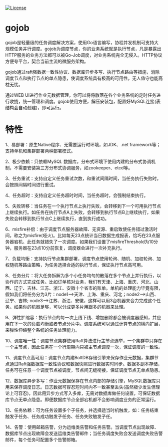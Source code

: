 
[![License](https://img.shields.io/badge/license-Apache%202-4EB1BA.svg)](https://www.apache.org/licenses/LICENSE-2.0.html)

# gojob

gojob是轻量级的任务调度解决方案，使用Go语言编写，协程并发机制可支持大规模任务并行调度。gojob为调度节点，你的业务系统就是执行节点，凡是暴露出HTTP服务的业务方法都可以被Go-Job调度，对业务系统完全无侵入。HTTP协议方便夸平台，契合当前主流的微服务架构。

gojob通过raft强数据一致性协议、数据库异步多写、执行节点路由等措施，消除调度节点和执行节点的单点隐患，使调度系统具有极高的可用性。无人值守也能高枕无忧。

通过WEB UI进行作业元数据管理，你可以将将散落在各个业务系统的定时任务进行收拢，统一管理和调度。gojob使用方便，解压安装包，配置好MySQL连接(表结构会自动创建)，即可运行。

# 特性

1、易部署：原生Native程序、无需要运行时环境，如JDK、.net framework等；支持单机和集群部署两种部署模式。

2、极少依赖：只依赖MySQL 数据库，分布式环境下使用内建的分布式协调机制，不需要安装第三方分布式协调服务，如zookeeper、etcd等。

3、任务重试：支持自定义任务重试次数，和重试间隔时间，当任务执行失败时，会按照间隔时间进行重试。

4、任务超时：支持自定义任务超时时间，当任务超时，会强制结束执行。

5、失败转移：当任务在一个执行节点上执行失败，会转移到下一个可用执行节点上继续执行。如任务在执行节点A上失败，会转移到执行节点B上继续执行，如果失败会转移到执行节点C上继续执行，直到执行成功。

6、misfire补偿：由于调度节点服务器故障、无资源、重启致使任务错过激活时间，称之为misfire(哑火)。比如每天23点统计当日数据生成报表，恰巧在23点服务器宕机、此任务就错失了一次调度。如果我们设置了misfireThreshold为10分钟，服务器在23点10分前恢复，调度器会进行一次补充执行。

7、负载均衡：支持执行节点集群部署，调度节点使用轮询、随机、加权轮询、加权随机等路由策略，为任务选择合适的执行节点，保证执行节点高可用。

8、任务分片：将大任务拆解为多个小任务均匀的散落在多个节点上并行执行，以协作的方式完成任务。比如订单核对业务，我们有天津、上海、重庆、河北、山西、辽宁、吉林、江苏、浙江、安徽十个省市的账单。单机的处理能力毕竟有限，假如我们将任务分为3片：node1-->天津、上海、重庆、河北；node2-->山西、辽宁、吉林; node3-->江苏、浙江、安徽，这样可以用3台机器来合力完成这个任务。如果你的机器足够，可以分成更多片用跟多的机器来处理。

9、弹性扩缩容：执行节点的每一次上线下线、增加删除都会被调度器感知，并应用在下一次的负载均衡或者节点分片中。调度系统可以通过计算节点的横向扩展，来弹性伸缩整个系统的任务处理能力。

10、调度唯一性：调度节点集群使用Raft算法进行主节点选举，一个集群中只存在一个主节点，因此任务在一个行周期内只被主节点调度一次，保证调度的一致性。

11、调度节点高可用：调度节点内建BoltDB存储引擎来保存作业元数据，集群节点通过Raft强数据库一致性协议和数据快照进行数据实时同步。数据多副本存储，任务可在任意一个调度节点被调度，节点间无缝衔接。保证调度节点无单点隐患。

12、数据库异步多写：作业元数据保存在节点内部的存储引擎，MySQL数据库只用来保存调度日志。日志数据可容忍短时间内不一致甚至丢失(虽然极少发生但理论上可容忍)，因此用异步方式写入多库，无需对数据库做任何设置，可保证数据库节点无单点隐患。即便数据库节点全部宕机都不会影响调度业务的正常运行。

13、任务依赖：可为任务设置多个子任务，并选择适当时机触发，如：任务结束触发子任务、任务成功触发子任务、任务失败触发子任。

14、告警：使用邮箱告警，分为运维类告警和任务告警。当调度节点出现故障、数据库节点出现故障会发送运维类告警邮件；当任务调度失败会发送调度失败告警邮件，每个任务可配置多个告警邮箱。


